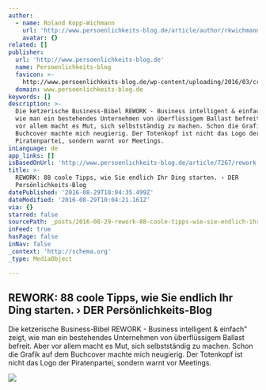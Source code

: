 ```yaml
---
author:
  - name: Roland Kopp-Wichmann
    url: 'http://www.persoenlichkeits-blog.de/article/author/rkwichmann'
    avatar: {}
related: []
publisher:
  url: 'http://www.persoenlichkeits-blog.de'
  name: Persoenlichkeits-blog
  favicon: >-
    http://www.persoenlichkeits-blog.de/wp-content/uploading/2016/03/cropped-roland-600x600-s-w_5-3-192x192.jpg
  domain: www.persoenlichkeits-blog.de
keywords: []
description: >-
  Die ketzerische Business-Bibel REWORK - Business intelligent & einfach" zeigt,
  wie man ein bestehendes Unternehmen von überflüssigem Ballast befreit. Aber
  vor allem macht es Mut, sich selbstständig zu machen. Schon die Grafik auf dem
  Buchcover machte mich neugierig. Der Totenkopf ist nicht das Logo der
  Piratenpartei, sondern warnt vor Meetings.
inLanguage: de
app_links: []
isBasedOnUrl: 'http://www.persoenlichkeits-blog.de/article/7267/rework'
title: >-
  REWORK: 88 coole Tipps, wie Sie endlich Ihr Ding starten. › DER
  Persönlichkeits-Blog
datePublished: '2016-08-29T10:04:35.499Z'
dateModified: '2016-08-29T10:04:21.161Z'
via: {}
starred: false
sourcePath: _posts/2016-08-29-rework-88-coole-tipps-wie-sie-endlich-ihr-ding-starten.md
inFeed: true
hasPage: false
inNav: false
_context: 'http://schema.org'
_type: MediaObject

---
```

<article style=""><h1>REWORK: 88 coole Tipps, wie Sie endlich Ihr Ding starten. › DER Persönlichkeits-Blog</h1><p>Die ketzerische Business-Bibel REWORK - Business intelligent &amp; einfach" zeigt, wie man ein bestehendes Unternehmen von überflüssigem Ballast befreit. Aber vor allem macht es Mut, sich selbstständig zu machen. Schon die Grafik auf dem Buchcover machte mich neugierig. Der Totenkopf ist nicht das Logo der Piratenpartei, sondern warnt vor Meetings.</p><img src="http://www.persoenlichkeits-blog.de/wp-content/uploading/2016/08/ebook-titel-ssm-canva.jpg" /></article>